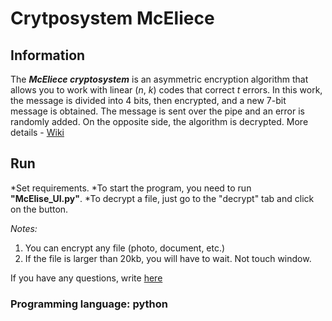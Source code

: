 # Сrytposystem McEliece

## Information

The ***McEliece cryptosystem*** is an asymmetric encryption algorithm that allows you to work with linear (*n*, *k*) codes that correct *t* errors.
In this work, the message is divided into 4 bits, then encrypted, and a new 7-bit message is obtained. The message is sent over the pipe and 
an error is randomly added. On the opposite side, the algorithm is decrypted. More details - [Wiki](https://en.wikipedia.org/wiki/McEliece_cryptosystem)

## Run

*Set requirements.
*To start the program, you need to run **"McElise_UI.py"**.
*To decrypt a file, just go to the "decrypt" tab and click on the button.

*Notes:* 

1. You can encrypt any file (photo, document, etc.)
2. If the file is larger than 20kb, you will have to wait. Not touch window.

If you have any questions, write [here](https://twitter.com/Aleksey_Grida)

### Programming language: **python**

